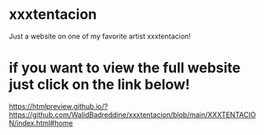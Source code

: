 # xxxtentacion
Just a website on one of my favorite artist xxxtentacion! 

# if you want to view the full website just click on the link below!

https://htmlpreview.github.io/?https://github.com/WalidBadreddine/xxxtentacion/blob/main/XXXTENTACION/index.html#home
